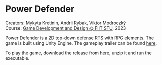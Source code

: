# Power Defender

Creators: Mykyta Kretinin, Andrii Rybak, Viktor Modroczký\
Course: [Game Development and Design @ FIIT STU](https://gamedev.flamingchain.com/), 2023

Power Defender is a 2D top-down defense RTS with RPG elements. The game is built using Unity Engine. The gameplay trailer can be found [here](https://www.youtube.com/watch?v=LoE9kuoLRnI&t).

To play the game, download the release from [here](https://github.com/NikitaKretinin/NAVPH_Power_Defender/releases), unzip it and run the executable.
